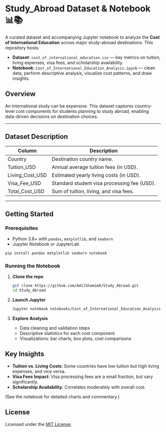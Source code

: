 # Study_Abroad Dataset & Notebook 📊📚

A curated dataset and accompanying Jupyter notebook to analyze the **Cost of International Education** across major study-abroad destinations. This repository hosts:

* **Dataset**: `cost_of_international_education.csv` — key metrics on tuition, living expenses, visa fees, and scholarship availability.
* **Notebook**: `Cost_of_International_Education_Analysis.ipynb` — clean data, perform descriptive analysis, visualize cost patterns, and draw insights.


##  Overview 

An international study can be expensive. This dataset captures country-level cost components for students planning to study abroad, enabling data-driven decisions on destination choices.

---

##  Dataset Description 

| Column                  | Description                                 |
| ----------------------- | ------------------------------------------- |
| Country                 | Destination country name.                   |
| Tuition_USD            | Annual average tuition fees (in USD).       |
| Living_Cost_USD       | Estimated yearly living costs (in USD).     |
| Visa_Fee_USD          | Standard student visa processing fee (USD). |
| Total_Cost_USD        | Sum of tuition, living, and visa fees.      |

---

##  Getting Started

### Prerequisites

* Python 3.8+ with `pandas`, `matplotlib`, and `seaborn`
* Jupyter Notebook or JupyterLab

```bash
pip install pandas matplotlib seaborn notebook
```

### Running the Notebook

1. **Clone the repo**

   ```bash
   git clone https://github.com/AdilShamim8/Study_Abroad.git
   cd Study_Abroad
   ```
2. **Launch Jupyter**

   ```bash
   Jupyter notebook notebooks/Cost_of_International_Education_Analysis.ipynb
   ```
3. **Explore Analysis**

   * Data cleaning and validation steps
   * Descriptive statistics for each cost component
   * Visualizations: bar charts, box plots, cost comparisons



##  Key Insights

* **Tuition vs. Living Costs**: Some countries have low tuition but high living expenses, and vice versa.
* **Visa Fees Impact**: Visa processing fees are a small fraction, but vary significantly.
* **Scholarship Availability**: Correlates moderately with overall cost.

(See the notebook for detailed charts and commentary.)



##  License 

Licensed under the [MIT License](LICENSE).
